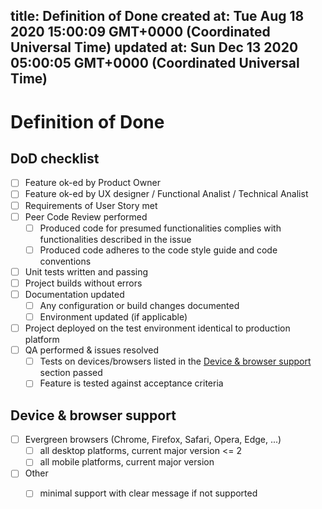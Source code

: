 
title: Definition of Done
created at: Tue Aug 18 2020 15:00:09 GMT+0000 (Coordinated Universal Time)
updated at: Sun Dec 13 2020 05:00:05 GMT+0000 (Coordinated Universal Time)
---

# Definition of Done

## DoD checklist

-   [ ] Feature ok-ed by Product Owner
-   [ ] Feature ok-ed by UX designer / Functional Analist / Technical Analist
-   [ ] Requirements of User Story met
-   [ ] Peer Code Review performed
    -   [ ] Produced code for presumed functionalities complies with functionalities described in the issue
    -   [ ] Produced code adheres to the code style guide and code conventions
-   [ ] Unit tests written and passing
-   [ ] Project builds without errors
-   [ ] Documentation updated
    -   [ ] Any configuration or build changes documented
    -   [ ] Environment updated (if applicable)
-   [ ] Project deployed on the test environment identical to production platform
-   [ ] QA performed & issues resolved
    -   [ ] Tests on devices/browsers listed in the [Device & browser support](/Projects/Projects/SPG%20Drycooling/Asset%20Database/Definition%20of%20Done.md) section passed
    -   [ ] Feature is tested against acceptance criteria

## Device & browser support

-   [ ] Evergreen browsers (Chrome, Firefox, Safari, Opera, Edge, ...)
    -   [ ] all desktop platforms, current major version &lt;= 2
    -   [ ] all mobile platforms, current major version
-   [ ] Other
    -   [ ] minimal support with clear message if not supported

          